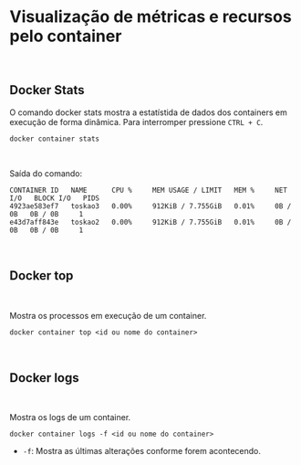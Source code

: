 # Visualização de métricas e recursos pelo container

<br>

## Docker Stats

O comando docker stats mostra a estatístida de dados dos containers em execução de forma dinâmica. Para interromper pressione `CTRL + C`.
 
```shell
docker container stats
```
 <br>

Saída do comando:
```shell
CONTAINER ID   NAME      CPU %     MEM USAGE / LIMIT   MEM %     NET I/O   BLOCK I/O   PIDS
4923ae583ef7   toskao3   0.00%     912KiB / 7.755GiB   0.01%     0B / 0B   0B / 0B     1
e43d7aff843e   toskao2   0.00%     912KiB / 7.755GiB   0.01%     0B / 0B   0B / 0B     1
```

<br>

## Docker top

<br>

Mostra os processos em execução de um container.

```shell
docker container top <id ou nome do container>
```

<br>


## Docker logs

<br>

Mostra os logs de um container.

```shell
docker container logs -f <id ou nome do container>
```
- `-f`: Mostra as últimas alterações conforme forem acontecendo.
